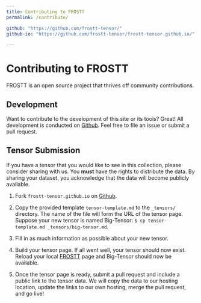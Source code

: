 ```yaml
---
title: Contributing to FROSTT
permalink: /contribute/

github: "https://github.com/frostt-tensor/"
github-io: "https://github.com/frostt-tensor/frostt-tensor.github.io/"

---
```



# Contributing to FROSTT
FROSTT is an open source project that thrives off community contributions.

## Development
Want to contribute to the development of this site or its tools? Great! All
development is conducted on [Github]({{page.github}}). Feel free to file an
issue or submit a pull request.


## Tensor Submission
If you have a tensor that you would like to see in this collection, please
consider sharing with us. You **must** have the rights to distribute the data.
By sharing your dataset, you acknowledge that the data will become publicly
available.

1. Fork `frostt-tensor.github.io` on [Github]({{page.github-io}}).

2. Copy the provided template `tensor-template.md`
to the `_tensors/` directory. The name of the file will form the URL of the
tensor page. Suppose your new tensor is named Big-Tensor:
`$ cp tensor-template.md _tensors/big-tensor.md`.

3. Fill in as much information as possible about your new tensor.

4. Build your tensor page. If all went well, your tensor should now exist.
Reload your local [FROSTT](http://localhost:4000/tensors/) page and Big-Tensor
should now be available.

5. Once the tensor page is ready, submit a pull request and include a public
link to the tensor data. We will copy the data to our hosting location, update
the links to our own hosting, merge the pull request, and go live!


